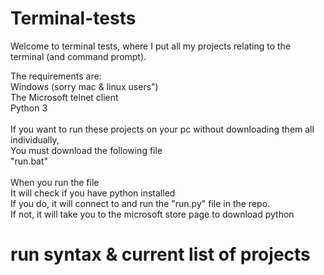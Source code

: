 # Terminal-tests
Welcome to terminal tests, where I put all my projects relating to the terminal (and command prompt).

The requirements are: <br>
Windows (sorry mac & linux users")<br>
The Microsoft telnet client<br>
Python 3 <br>
<br>
If you want to run these projects on your pc without downloading them all individually, <br>
You must download the following file <br>
"run.bat"<br>
<br>
When you run the file<br>
It will check if you have python installed <br>
If you do, it will connect to and run the "run.py" file in the repo.<br>
If not, it will take you to the microsoft store page to download python<br>

# run syntax & current list of projects
